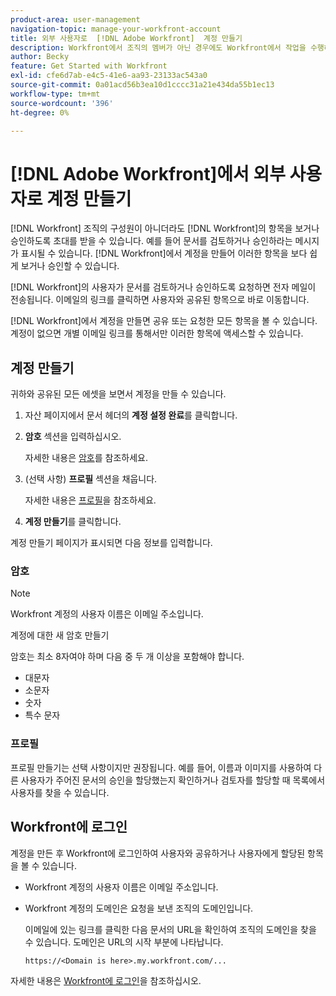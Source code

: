 ```yaml
---
product-area: user-management
navigation-topic: manage-your-workfront-account
title: 외부 사용자로  [!DNL Adobe Workfront]  계정 만들기
description: Workfront에서 조직의 멤버가 아닌 경우에도 Workfront에서 작업을 수행해야 할 수 있습니다. Workfront에서 계정을 만들면 이 작업을 보다 쉽게 수행할 수 있습니다.
author: Becky
feature: Get Started with Workfront
exl-id: cfe6d7ab-e4c5-41e6-aa93-23133ac543a0
source-git-commit: 0a01acd56b3ea10d1cccc31a21e434da55b1ec13
workflow-type: tm+mt
source-wordcount: '396'
ht-degree: 0%

---
```


# [!DNL Adobe Workfront]에서 외부 사용자로 계정 만들기

[!DNL Workfront] 조직의 구성원이 아니더라도 [!DNL Workfront]의 항목을 보거나 승인하도록 초대를 받을 수 있습니다. 예를 들어 문서를 검토하거나 승인하라는 메시지가 표시될 수 있습니다. [!DNL Workfront]에서 계정을 만들어 이러한 항목을 보다 쉽게 보거나 승인할 수 있습니다.

[!DNL Workfront]의 사용자가 문서를 검토하거나 승인하도록 요청하면 <!--or shares a Workfront object such as a report or Board with you, -->전자 메일이 전송됩니다. 이메일의 링크를 클릭하면 사용자와 공유된 항목으로 바로 이동합니다.

[!DNL Workfront]에서 계정을 만들면 공유 또는 요청한 모든 항목을 볼 수 있습니다. 계정이 없으면 개별 이메일 링크를 통해서만 이러한 항목에 액세스할 수 있습니다.

## 계정 만들기

귀하와 공유된 모든 에셋을 보면서 계정을 만들 수 있습니다.

1. 자산 페이지에서 문서 헤더의 **계정 설정 완료**&#x200B;를 클릭합니다.

1. **암호** 섹션을 입력하십시오.

   자세한 내용은 [암호](#password)를 참조하세요.

1. (선택 사항) **프로필** 섹션을 채웁니다.

   자세한 내용은 [프로필](#profile)을 참조하세요.

1. **계정 만들기**&#x200B;를 클릭합니다.


계정 만들기 페이지가 표시되면 다음 정보를 입력합니다.

### 암호

>[!NOTE]
>
>Workfront 계정의 사용자 이름은 이메일 주소입니다.

계정에 대한 새 암호 만들기

암호는 최소 8자여야 하며 다음 중 두 개 이상을 포함해야 합니다.

* 대문자
* 소문자
* 숫자
* 특수 문자

### 프로필

프로필 만들기는 선택 사항이지만 권장됩니다. 예를 들어, 이름과 이미지를 사용하여 다른 사용자가 주어진 문서의 승인을 할당했는지 확인하거나 검토자를 할당할 때 목록에서 사용자를 찾을 수 있습니다.

## Workfront에 로그인

계정을 만든 후 Workfront에 로그인하여 사용자와 공유하거나 사용자에게 할당된 항목을 볼 수 있습니다.

* Workfront 계정의 사용자 이름은 이메일 주소입니다.
* Workfront 계정의 도메인은 요청을 보낸 조직의 도메인입니다.

  이메일에 있는 링크를 클릭한 다음 문서의 URL을 확인하여 조직의 도메인을 찾을 수 있습니다. 도메인은 URL의 시작 부분에 나타납니다.

  `https://<Domain is here>.my.workfront.com/...`

자세한 내용은 [Workfront에 로그인](/help/quicksilver/workfront-basics/manage-your-account-and-profile/managing-your-workfront-account/log-in-to-workfront.md)을 참조하십시오.

